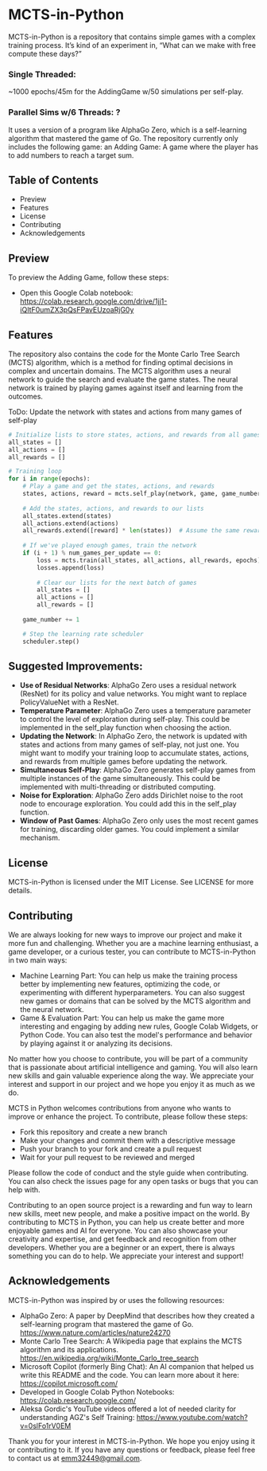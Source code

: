 # MCTS-in-Python

MCTS-in-Python is a repository that contains simple games with a complex training process. It’s kind of an experiment in, “What can we make with free compute these days?” 
### Single Threaded:
~1000 epochs/45m for the AddingGame w/50 simulations per self-play.
### Parallel Sims w/6 Threads: ?
It uses a version of a program like AlphaGo Zero, which is a self-learning algorithm that mastered the game of Go. 
The repository currently only includes the following game: an Adding Game: A game where the player has to add numbers to reach a target sum.

## Table of Contents

- Preview
- Features
- License
- Contributing
- Acknowledgements

## Preview

To preview the Adding Game, follow these steps:

- Open this Google Colab notebook: https://colab.research.google.com/drive/1jj1-iQItF0umZX3pQsFPavEUzoaRjG0y

## Features

The repository also contains the code for the Monte Carlo Tree Search (MCTS) algorithm, which is a method for finding optimal decisions in complex and uncertain domains. The MCTS algorithm uses a neural network to guide the search and evaluate the game states. The neural network is trained by playing games against itself and learning from the outcomes.

ToDo:
Update the network with states and actions from many games of self-play
```python
# Initialize lists to store states, actions, and rewards from all games
all_states = []
all_actions = []
all_rewards = []

# Training loop
for i in range(epochs):
    # Play a game and get the states, actions, and rewards
    states, actions, reward = mcts.self_play(network, game, game_number)
    
    # Add the states, actions, and rewards to our lists
    all_states.extend(states)
    all_actions.extend(actions)
    all_rewards.extend([reward] * len(states))  # Assume the same reward for all states
    
    # If we've played enough games, train the network
    if (i + 1) % num_games_per_update == 0:
        loss = mcts.train(all_states, all_actions, all_rewards, epochs)
        losses.append(loss)
        
        # Clear our lists for the next batch of games
        all_states = []
        all_actions = []
        all_rewards = []
    
    game_number += 1

    # Step the learning rate scheduler
    scheduler.step()
```
## Suggested Improvements:

- **Use of Residual Networks**: AlphaGo Zero uses a residual network (ResNet) for its policy and value networks. You might want to replace PolicyValueNet with a ResNet.
- **Temperature Parameter**: AlphaGo Zero uses a temperature parameter to control the level of exploration during self-play. This could be implemented in the self_play function when choosing the action.
- **Updating the Network**: In AlphaGo Zero, the network is updated with states and actions from many games of self-play, not just one. You might want to modify your training loop to accumulate states, actions, and rewards from multiple games before updating the network.
- **Simultaneous Self-Play**: AlphaGo Zero generates self-play games from multiple instances of the game simultaneously. This could be implemented with multi-threading or distributed computing.
- **Noise for Exploration**: AlphaGo Zero adds Dirichlet noise to the root node to encourage exploration. You could add this in the self_play function.
- **Window of Past Games**: AlphaGo Zero only uses the most recent games for training, discarding older games. You could implement a similar mechanism.

## License
MCTS-in-Python is licensed under the MIT License. See LICENSE for more details.

## Contributing

We are always looking for new ways to improve our project and make it more fun and challenging. Whether you are a machine learning enthusiast, a game developer, or a curious tester, you can contribute to MCTS-in-Python in two main ways:

- Machine Learning Part: You can help us make the training process better by implementing new features, optimizing the code, or experimenting with different hyperparameters. You can also suggest new games or domains that can be solved by the MCTS algorithm and the neural network.
- Game & Evaluation Part: You can help us make the game more interesting and engaging by adding new rules, Google Colab Widgets, or Python Code. You can also test the model's performance and behavior by playing against it or analyzing its decisions.

No matter how you choose to contribute, you will be part of a community that is passionate about artificial intelligence and gaming. You will also learn new skills and gain valuable experience along the way. We appreciate your interest and support in our project and we hope you enjoy it as much as we do.

MCTS in Python welcomes contributions from anyone who wants to improve or enhance the project. To contribute, please follow these steps:

- Fork this repository and create a new branch
- Make your changes and commit them with a descriptive message
- Push your branch to your fork and create a pull request
- Wait for your pull request to be reviewed and merged

Please follow the code of conduct and the style guide when contributing. You can also check the issues page for any open tasks or bugs that you can help with.

Contributing to an open source project is a rewarding and fun way to learn new skills, meet new people, and make a positive impact on the world. By contributing to MCTS in Python, you can help us create better and more enjoyable games and AI for everyone. You can also showcase your creativity and expertise, and get feedback and recognition from other developers. Whether you are a beginner or an expert, there is always something you can do to help. We appreciate your interest and support!

## Acknowledgements
MCTS-in-Python was inspired by or uses the following resources:

* AlphaGo Zero: A paper by DeepMind that describes how they created a self-learning program that mastered the game of Go. https://www.nature.com/articles/nature24270
* Monte Carlo Tree Search: A Wikipedia page that explains the MCTS algorithm and its applications. https://en.wikipedia.org/wiki/Monte_Carlo_tree_search
* Microsoft Copilot (formerly Bing Chat): An AI companion that helped us write this README and the code. You can learn more about it here: https://copilot.microsoft.com/
* Developed in Google Colab Python Notebooks: https://colab.research.google.com/
* Aleksa Gordic's YouTube videos offered a lot of needed clarity for understanding AGZ's Self Training: https://www.youtube.com/watch?v=0slFo1rV0EM

Thank you for your interest in MCTS-in-Python. We hope you enjoy using it or contributing to it. If you have any questions or feedback, please feel free to contact us at emm32449@gmail.com.
